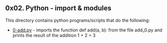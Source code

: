 ## 0x02. Python - import & modules
This directory contains python programs/scripts that do the following:
- [0-add.py](0-add.py) - imports the function def add(a, b): from the file add_0.py and prints the result of the addition 1 + 2 = 3